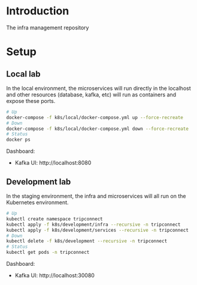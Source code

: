 # Introduction
The infra management repository
# Setup
## Local lab
In the local environment, the microservices will run directly in the localhost and other resources (database, kafka, etc) will run as containers and expose these ports.  
```sh
# Up
docker-compose -f k8s/local/docker-compose.yml up --force-recreate
# Down
docker-compose -f k8s/local/docker-compose.yml down --force-recreate
# Status
docker ps
```
Dashboard:  
- Kafka UI: http://localhost:8080
## Development lab
In the staging environment, the infra and microservices will all run on the Kubernetes environment.
```sh
# Up
kubectl create namespace tripconnect
kubectl apply -f k8s/development/infra --recursive -n tripconnect
kubectl apply -f k8s/development/services --recursive -n tripconnect
# Down
kubectl delete -f k8s/development --recursive -n tripconnect
# Status
kubectl get pods -n tripconnect
```
Dashboard:  
- Kafka UI: http://localhost:30080
